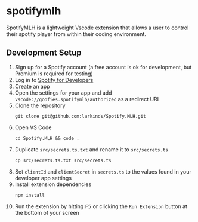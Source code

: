 # spotifymlh

SpotifyMLH is a lightweight Vscode extension that allows a user to control their spotify player from within their coding environment. 

## Development Setup
1. Sign up for a Spotify account (a free account is ok for development, but Premium is required for testing)
1. Log in to [Spotify for Developers](https://developer.spotify.com/dashboard/)
1. Create an app
1. Open the settings for your app and add `vscode://goofies.spotifymlh/authorized` as a redirect URI
1. Clone the repository
   ```shell
   git clone git@github.com:larkinds/Spotify.MLH.git
   ```
1. Open VS Code
   ```shell
   cd Spotify.MLH && code .
   ```
1. Duplicate `src/secrets.ts.txt` and rename it to `src/secrets.ts`
   ```shell
   cp src/secrets.ts.txt src/secrets.ts
   ```
1. Set `clientId` and `clientSecret` in `secrets.ts` to the values found in your developer app settings
1. Install extension dependencies
   ```shell
   npm install
   ```
1. Run the extension by hitting <kbd>F5</kbd> or clicking the `Run Extension` button at the bottom of your screen

